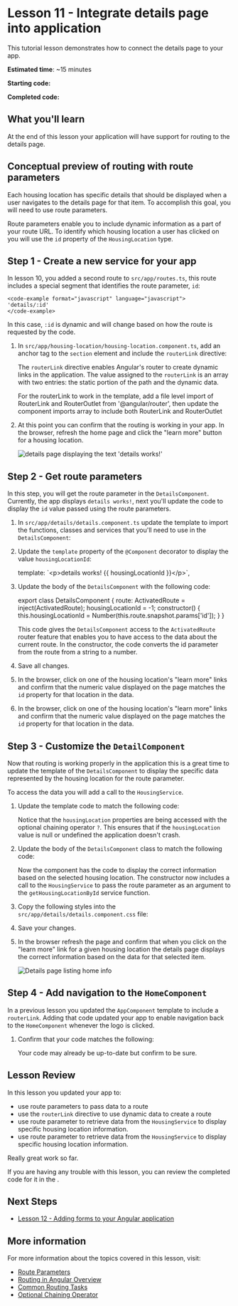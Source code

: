 # Lesson 11 - Integrate details page into application

This tutorial lesson demonstrates how to connect the details page to your app.

**Estimated time**: ~15 minutes

**Starting code:** <live-example name="first-app-lesson-10"></live-example>

**Completed code:** <live-example name="first-app-lesson-11"></live-example>

## What you'll learn
At the end of this lesson your application will have support for routing to the details page.

## Conceptual preview of routing with route parameters
Each housing location has specific details that should be displayed when a user navigates to the details page for that item. To accomplish this goal, you will need to use route parameters.

Route parameters enable you to include dynamic information as a part of your route URL. To identify which housing location a user has clicked on you will use the `id` property of the `HousingLocation` type.

## Step 1 - Create a new service for your app
In lesson 10, you added a second route to `src/app/routes.ts`, this route includes a special segment that identifies the route parameter, `id`:

    <code-example format="javascript" language="javascript">
    'details/:id'
    </code-example>

In this case, `:id` is dynamic and will change based on how the route is requested by the code.

1.  In `src/app/housing-location/housing-location.component.ts`, add an anchor tag to the `section` element and include the `routerLink` directive:

    <code-example header="Add anchor with a routerLink directive to housing-location.component.ts" path="first-app-lesson-11/src/app/housing-location/housing-location.component.ts" region="add-router-link"></code-example>

    The `routerLink` directive enables Angular's router to create dynamic links in the application. The value assigned to the `routerLink` is an array with two entries: the static portion of the path and the dynamic data.
    
    For the routerLink to work in the template, add a file level import of RouterLink and RouterOutlet from '@angular/router', then update the component imports array to include both RouterLink and RouterOutlet

1. At this point you can confirm that the routing is working in your app. In the browser, refresh the home page and click the "learn more" button for a housing location.

    <section class="lightbox">
    <img alt="details page displaying the text 'details works!'" src="generated/images/guide/faa/homes-app-lesson-11-step-1.png">
    </section>

## Step 2 - Get route parameters
In this step, you will get the route parameter in the `DetailsComponent`. Currently, the app displays `details works!`, next you'll update the code to display the `id` value passed using the route parameters.

1.  In `src/app/details/details.component.ts` update the template to import the functions, classes and services that you'll need to use in the `DetailsComponent`:

    <code-example header="Update file level imports" path="first-app-lesson-11/src/app/details/details.component.ts" region="import-resources-for-details"></code-example>

1. Update the `template` property of the `@Component` decorator to display the value `housingLocationId`:

    <code-example format="javascript" language="javascript">
      template: `&lt;p&gt;details works! {{ housingLocationId }}&lt;/p&gt;`,
    </code-example>

1.  Update the body of the `DetailsComponent` with the following code:

    <code-example format="javascript" language="javascript">
        export class DetailsComponent {
            route: ActivatedRoute = inject(ActivatedRoute);
            housingLocationId = -1;
            constructor() {
                this.housingLocationId = Number(this.route.snapshot.params['id']);
            }
        }
    </code-example>

    This code gives the `DetailsComponent` access to the `ActivatedRoute` router feature that enables you to have access to the data about the current route. In the constructor, the code converts the id parameter from the route from a string to a number.

1.  Save all changes.

1.  In the browser, click on one of the housing location's "learn more" links and confirm that the numeric value displayed on the page matches the `id` property for that location in the data.
1.  In the browser, click on one of the housing location's "learn more" links and confirm that the numeric value displayed on the page matches the `id` property for that location in the data.

## Step 3 - Customize the `DetailComponent`
Now that routing is working properly in the application this is a great time to update the template of the `DetailsComponent` to display the specific data represented by the housing location for the route parameter.

To access the data you will add a call to the `HousingService`.

1.  Update the template code to match the following code:

    <code-example header="Update the DetailsComponent template in src/app/details/details.component.ts" path="first-app-lesson-11/src/app/details/details.component.ts" region="update-details-template"></code-example>

    Notice that the `housingLocation` properties are being accessed with the optional chaining operator `?`. This ensures that if the `housingLocation` value is null or undefined the application doesn't crash.

1.  Update the body of the `DetailsComponent` class to match the following code:

    <code-example header="Update the DetailsComponent class in src/app/details/details.component.ts" path="first-app-lesson-11/src/app/details/details.component.ts" region="get-housing-details"></code-example>

    Now the component has the code to display the correct information based on the selected housing location. The constructor now includes a call to the `HousingService` to pass the route parameter as an argument to the `getHousingLocationById` service function.

1.  Copy the following styles into the `src/app/details/details.component.css` file:

    <code-example header="Add styles for the DetailsComponent" path="first-app-lesson-11/src/app/details/details.component.css" region="add-details-styles"></code-example>

1.  Save your changes.

1.  In the browser refresh the page and confirm that when you click on the "learn more" link for a given housing location the details page displays the correct information based on the data for that selected item.

    <section class="lightbox">
    <img alt="Details page listing home info" src="generated/images/guide/faa/homes-app-lesson-11-step-3.png">
    </section>

## Step 4 - Add navigation to the `HomeComponent`
In a previous lesson you updated the `AppComponent` template to include a `routerLink`. Adding that code updated your app to enable navigation back to the `HomeComponent` whenever the logo is clicked.

1.  Confirm that your code matches the following:

    <code-example header="Add routerLink to AppComponent" path="first-app-lesson-11/src/app/app.component.ts" region="add-router-link-to-header"></code-example>

    Your code may already be up-to-date but confirm to be sure.

## Lesson Review
In this lesson you updated your app to:
* use route parameters to pass data to a route
* use the `routerLink` directive to use dynamic data to create a route
* use route parameter to retrieve data from the `HousingService` to display specific housing location information.
* use route parameter to retrieve data from the `HousingService` to display specific housing location information.

Really great work so far. 

If you are having any trouble with this lesson, you can review the completed code for it in the <live-example></live-example>.

## Next Steps
*  [Lesson 12 - Adding forms to your Angular application](tutorial/first-app/first-app-lesson-12)

## More information

For more information about the topics covered in this lesson, visit:

<!-- vale Angular.Google_WordListSuggestions = NO -->
*  [Route Parameters](guide/router#accessing-query-parameters-and-fragments)
*  [Routing in Angular Overview](guide/routing-overview)
*  [Common Routing Tasks](guide/router)
*  [Optional Chaining Operator](https://developer.mozilla.org/en-US/docs/Web/JavaScript/Reference/Operators/Optional_chaining)
